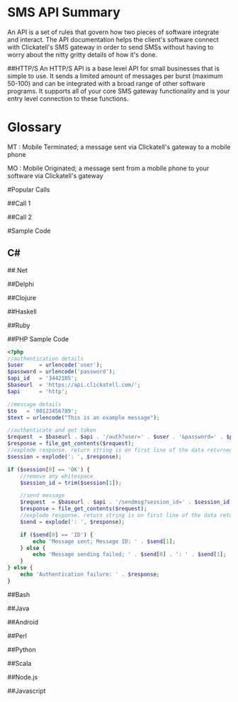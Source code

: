 # SMS API Summary
An API is a set of rules that govern how two pieces of software integrate and interact. The API documentation helps the client's software connect with Clickatell's SMS gateway in order to send SMSs without having to worry about the nitty gritty details of how it's done.

##HTTP/S
An HTTP/S API is a base level API for small businesses that is simple to use. It sends a limited amount of messages per burst (maximum 50-100) and can be integrated with a broad range of other software programs. It supports all of your core SMS gateway functionality and is your entry level connection to these functions.

# Glossary

MT
: Mobile Terminated; a message sent via Clickatell's gateway to a mobile phone

MO
: Mobile Originated; a message sent from a mobile phone to your software via Clickatell's gateway

#Popular Calls

##Call 1

##Call 2

#Sample Code

C#
--

##.Net

##Delphi

##Clojure

##Haskell

##Ruby

##PHP Sample Code
```php
<?php
//authentication details
$user     = urlencode('user');
$password = urlencode('password');
$api_id   = '3442105';
$baseurl  = 'https://api.clickatell.com/';
$api      = 'http';

//message details
$to   = '00123456789';
$text = urlencode("This is an example message");

//authenticate and get token
$request  = $baseurl . $api . '/auth?user=' . $user . '&password=' . $password . '&api_id=' . $api_id;
$response = file_get_contents($request);
//explode response. return string is on first line of the data returned
$session = explode(': ', $response);

if ($session[0] == 'OK') {
	//remove any whitespace
	$session_id = trim($session[1]);

	//send message
	$request  = $baseurl . $api . '/sendmsg?session_id=' . $session_id . '&to=' . $to . '&text=' . $text;
	$response = file_get_contents($request);
	//explode response. return string is on first line of the data returned
	$send = explode(': ', $response);

	if ($send[0] == 'ID') {
		echo 'Message sent; Message ID: ' . $send[1];
	} else {
		echo 'Message sending failed; ' . $send[0] . ': ' . $send[1];
	}
} else {
	echo 'Authentication failure: ' . $response;
}
```

##Bash

##Java

##Android

##Perl

##Python

##Scala

##Node.js

##Javascript
